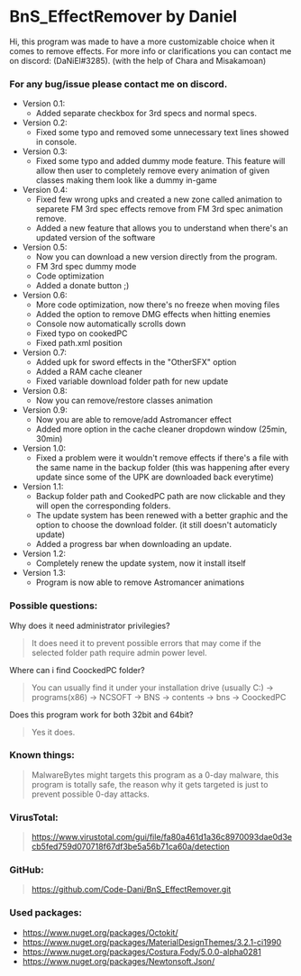 # BnS_EffectRemover by Daniel
Hi, this program was made to have a more customizable choice when it comes to remove effects.
For more info or clarifications you can contact me on discord: (DaNiEl#3285).
(with the help of Chara and Misakamoan)

### For any bug/issue please contact me on discord. 

 * Version 0.1:
	* Added separate checkbox for 3rd specs and normal specs.
 * Version 0.2:
	* Fixed some typo and removed some unnecessary text lines showed in console.
 * Version 0.3:
	* Fixed some typo and added dummy mode feature. This feature will allow then user to completely remove every animation of given classes making them look like a dummy in-game
 * Version 0.4:
	* Fixed few wrong upks and created a new zone called animation to separete FM 3rd spec effects remove from FM 3rd spec animation remove.
	* Added a new feature that allows you to understand when there's an updated version of the software
 * Version 0.5:
	* Now you can download a new version directly from the program.
	* FM 3rd spec dummy mode
	* Code optimization
	* Added a donate button ;)
  * Version 0.6:
	* More code optimization, now there's no freeze when moving files
	* Added the option to remove DMG effects when hitting enemies
	* Console now automatically scrolls down
	* Fixed typo on cookedPC
	* Fixed path.xml position
  * Version 0.7:
	* Added upk for sword effects in the "OtherSFX" option
	* Added a RAM cache cleaner
	* Fixed variable download folder path for new update
  * Version 0.8:
	* Now you can remove/restore classes animation
  * Version 0.9:
  	* Now you are able to remove/add Astromancer effect
	* Added more option in the cache cleaner dropdown window (25min, 30min)
  * Version 1.0:
	* Fixed a problem were it wouldn't remove effects if there's a file with the same name in the backup folder (this was happening after every update since some of the UPK are downloaded back everytime)	
  * Version 1.1:
	* Backup folder path and CookedPC path are now clickable and they will open the corresponding folders.
	* The update system has been renewed with a better graphic and the option to choose the download folder. (it still doesn't automaticly update)
	* Added a progress bar when downloading an update.
  * Version 1.2:
	* Completely renew the update system, now it install itself
  * Version 1.3:
	* Program is now able to remove Astromancer animations

### Possible questions:
Why does it need administrator privilegies?
>It does need it to prevent possible errors that may come if the selected folder path require admin power level.

Where can i find CoockedPC folder?
>You can usually find it under your installation drive (usually C:) -> programs(x86) -> NCSOFT -> BNS -> contents -> bns -> CoockedPC

Does this program work for both 32bit and 64bit?
>Yes it does.

### Known things:
>MalwareBytes might targets this program as a 0-day malware, this program is totally safe, the reason why it gets targeted is just to prevent possible 0-day attacks.

### VirusTotal:
>https://www.virustotal.com/gui/file/fa80a461d1a36c8970093dae0d3ecb5fed759d070718f67df3be5a56b71ca60a/detection

### GitHub:
>https://github.com/Code-Dani/BnS_EffectRemover.git


### Used packages: 
  * https://www.nuget.org/packages/Octokit/
  * https://www.nuget.org/packages/MaterialDesignThemes/3.2.1-ci1990
  * https://www.nuget.org/packages/Costura.Fody/5.0.0-alpha0281
  * https://www.nuget.org/packages/Newtonsoft.Json/
